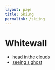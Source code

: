 ```yaml
---
layout: page
title: Skiing
permalink: /skiing
---
```


Whitewall
======
  - [head in the clouds](/assets/img/KHMR_clouds.jpg)
  - [seeing a ghost](/assets/img/KHMR_ridge.jpg)  
